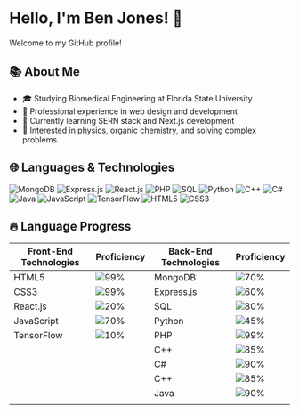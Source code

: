 # Hello, I'm Ben Jones! 👋

Welcome to my GitHub profile!

## 📚 About Me

- 🎓 Studying Biomedical Engineering at Florida State University
- 💼 Professional experience in web design and development
- 🌱 Currently learning SERN stack and Next.js development
- 👀 Interested in physics, organic chemistry, and solving complex problems

## 🌐 Languages & Technologies

![MongoDB](https://img.shields.io/badge/MongoDB-%234ea94b.svg?&style=for-the-badge&logo=mongodb&logoColor=white)
![Express.js](https://img.shields.io/badge/Express.js-000000?style=for-the-badge&logo=express&logoColor=white)
![React.js](https://img.shields.io/badge/React.js-20232a.svg?&style=for-the-badge&logo=react&logoColor=%2361DAFB)
![PHP](https://img.shields.io/badge/PHP-777BB4?style=for-the-badge&logo=php&logoColor=white)
![SQL](https://img.shields.io/badge/SQL-4479A1?style=for-the-badge&logo=amazon-dynamodb&logoColor=white)
![Python](https://img.shields.io/badge/Python-3776AB?style=for-the-badge&logo=python&logoColor=white)
![C++](https://img.shields.io/badge/C++-00599C?style=for-the-badge&logo=cplusplus&logoColor=white)
![C#](https://img.shields.io/badge/C%23-239120?style=for-the-badge&logo=csharp&logoColor=white)
![Java](https://img.shields.io/badge/Java-E34F26?style=for-the-badge&logo=java&logoColor=white)
![JavaScript](https://img.shields.io/badge/JavaScript-F7DF1E?style=for-the-badge&logo=javascript&logoColor=black)
![TensorFlow](https://img.shields.io/badge/TensorFlow-FF6F00?style=for-the-badge&logo=tensorflow&logoColor=white)
![HTML5](https://img.shields.io/badge/HTML5-E34F26.svg?&style=for-the-badge&logo=html5&logoColor=white)
![CSS3](https://img.shields.io/badge/CSS3-1572B6.svg?&style=for-the-badge&logo=css3&logoColor=white)




## 🔥 Language Progress
| Front-End Technologies | Proficiency | Back-End Technologies | Proficiency |
|------------------------|-------------|-----------------------|-------------|
| HTML5                  | ![99%](https://progress-bar.dev/99) | MongoDB             | ![70%](https://progress-bar.dev/70) |            |
| CSS3                   | ![99%](https://progress-bar.dev/99) | Express.js          | ![60%](https://progress-bar.dev/60) |            |
| React.js               | ![20%](https://progress-bar.dev/20) | SQL                 | ![80%](https://progress-bar.dev/80) | |
| JavaScript             | ![70%](https://progress-bar.dev/70) | Python               | ![45%](https://progress-bar.dev/45) | |
| TensorFlow             | ![10%](https://progress-bar.dev/10) | PHP                  | ![99%](https://progress-bar.dev/99) | |
|                        |             | C++                  | ![85%](https://progress-bar.dev/85) | |
|                        |             | C#                   | ![90%](https://progress-bar.dev/90) | |
|                        |             | C++                  | ![85%](https://progress-bar.dev/85) | |
|                        |             | Java                 | ![90%](https://progress-bar.dev/90) | |
|                        |             



